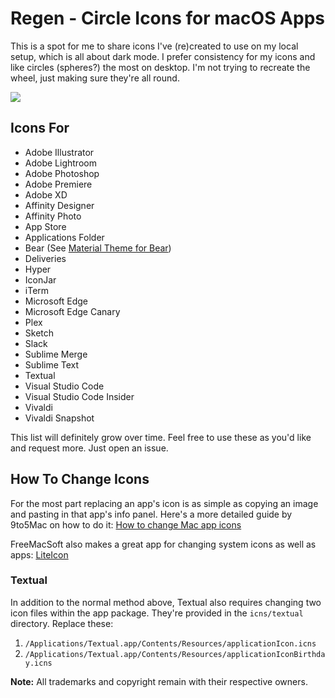 # Regen - Circle Icons for macOS Apps

This is a spot for me to share icons I've (re)created to use on my local setup, which is all about dark mode. I prefer consistency for my icons and like circles (spheres?) the most on desktop. I'm not trying to recreate the wheel, just making sure they're all round.

<img src="http://r3v.in/YCrUb/Regen-Screenshot-2x.jpg" style="max-width: 100%; height: auto;">

## Icons For

* Adobe Illustrator
* Adobe Lightroom
* Adobe Photoshop
* Adobe Premiere
* Adobe XD
* Affinity Designer
* Affinity Photo
* App Store
* Applications Folder
* Bear (See [Material Theme for Bear](https://github.com/r3volution11/material-theme-bear-notes))
* Deliveries
* Hyper
* IconJar
* iTerm
* Microsoft Edge
* Microsoft Edge Canary
* Plex
* Sketch
* Slack
* Sublime Merge
* Sublime Text
* Textual
* Visual Studio Code
* Visual Studio Code Insider
* Vivaldi
* Vivaldi Snapshot

This list will definitely grow over time. Feel free to use these as you'd like and request more. Just open an issue.

## How To Change Icons

For the most part replacing an app's icon is as simple as copying an image and pasting in that app's info panel. Here's a more detailed guide by 9to5Mac on how to do it: [How to change Mac app icons](https://9to5mac.com/2019/01/17/change-mac-icons/)

FreeMacSoft also makes a great app for changing system icons as well as apps: [LiteIcon](https://freemacsoft.net/liteicon/)

### Textual

In addition to the normal method above, Textual also requires changing two icon files within the app package. They're provided in the `icns/textual` directory. Replace these:

1. `/Applications/Textual.app/Contents/Resources/applicationIcon.icns`
2. `/Applications/Textual.app/Contents/Resources/applicationIconBirthday.icns`


**Note:** All trademarks and copyright remain with their respective owners.